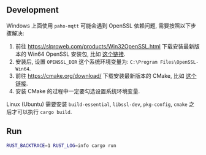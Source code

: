 ## Development

Windows 上面使用 `paho-mqtt` 可能会遇到 OpenSSL 依赖问题, 需要按照以下步骤解决:

1. 前往 <https://slproweb.com/products/Win32OpenSSL.html> 下载安装最新版本的 Win64 OpenSSL 安装包, 比如 [这个链接](https://slproweb.com/download/Win64OpenSSL-3_1_0.msi).
2. 安装后, 设置 `OPENSSL_DIR` 这个系统环境变量为: `C:\Program Files\OpenSSL-Win64`.
3. 前往 <https://cmake.org/download/> 下载安装最新版本的 CMake, 比如 [这个链接](https://github.com/Kitware/CMake/releases/download/v3.26.3/cmake-3.26.3-windows-x86_64.msi).
4. 安装 CMake 的过程中一定要勾选设置系统环境变量.

Linux (Ubuntu) 需要安装 `build-essential`, `libssl-dev`, `pkg-config`, `cmake` 之后才可以执行 `cargo build`.

## Run

```bash
RUST_BACKTRACE=1 RUST_LOG=info cargo run
```